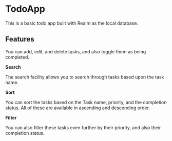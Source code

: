 # TodoApp

This is a basic todo app built with Realm as the local database.

## Features

You can add, edit, and delete tasks, and also toggle them as being completed.

**Search**

The search facility allows you to search through tasks based upon the task name.

**Sort**

You can sort the tasks based on the Task name, priority, and the completion status. All of these are available in ascending and descending order.

**Filter**

You can also filter these tasks even further by their priority, and also their completion status.
